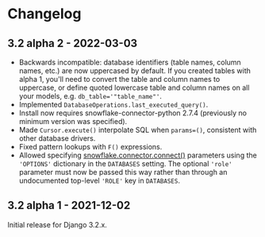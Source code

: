 # Changelog

## 3.2 alpha 2 - 2022-03-03

- Backwards incompatible: database identifiers (table names, column names,
  etc.) are now uppercased by default. If you created tables with alpha 1,
  you'll need to convert the table and column names to uppercase, or define
  quoted lowercase table and column names on all your models, e.g.
  `db_table='"table_name"'`.
- Implemented `DatabaseOperations.last_executed_query()`.
- Install now requires snowflake-connector-python 2.7.4 (previously no minimum
  version was specified).
- Made `Cursor.execute()` interpolate SQL when `params=()`, consistent with
  other database drivers.
- Fixed pattern lookups with `F()` expressions.
- Allowed specifying [snowflake.connector.connect()](https://docs.snowflake.com/en/user-guide/python-connector-api.html#connect)
  parameters using the `'OPTIONS'` dictionary in the `DATABASES` setting. The
  optional `'role'` parameter must now be passed this way rather than through
  an undocumented top-level `'ROLE'` key in `DATABASES`.

## 3.2 alpha 1 - 2021-12-02

Initial release for Django 3.2.x.

